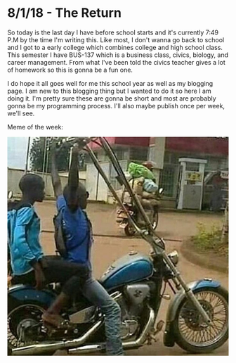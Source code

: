 # 8/1/18 - The Return

So today is the last day I have before school starts and it's currently 7:49 P.M by the time I'm writing this. Like most, I don't wanna go back to school and I got to a early college which combines college and high school class. This semester I have BUS-137 which is a business class, civics, biology, and career management. From what I've been told the civics teacher gives a lot of homework so this is gonna be a fun one.

I do hope it all goes well for me this school year as well as my blogging page. I am new to this blogging thing but I wanted to do it so here I am doing it. I'm pretty sure these are gonna be short and most are probably gonna be my programming process. I'll also maybe publish once per week, we'll see.

Meme of the week:

![](../.gitbook/assets/week-1.jpg)

